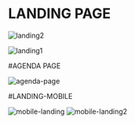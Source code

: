 # LANDING PAGE

![landing2](https://user-images.githubusercontent.com/36992449/181915099-e8b5d95d-b137-4f37-8a6b-28f59e75fb09.png)

![landing1](https://user-images.githubusercontent.com/36992449/181915042-9f29842e-b8d5-4b44-85d2-03006e8c9349.png)

#AGENDA PAGE

![agenda-page](https://user-images.githubusercontent.com/36992449/181915115-8f28a484-aa33-405b-8cca-0189cbedf675.png)

#LANDING-MOBILE

![mobile-landing](https://user-images.githubusercontent.com/36992449/181915133-b20b0919-6e5e-4660-baff-1e93b0e19ab6.png)    ![mobile-landing2](https://user-images.githubusercontent.com/36992449/181915202-8eeb7abf-2bb1-4c48-9195-61b3d4b49f8c.png)

